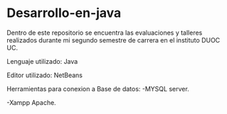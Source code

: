 # Desarrollo-en-java

Dentro de este repositorio se encuentra las evaluaciones y talleres realizados durante mi segundo semestre de carrera en el instituto DUOC UC.

Lenguaje utilizado:
  Java

Editor utilizado:
  NetBeans
  
Herramientas para conexion a Base de datos:
  -MYSQL server.
  
  -Xampp Apache.
